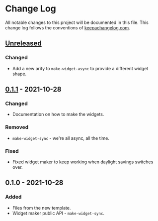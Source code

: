 # Change Log
All notable changes to this project will be documented in this file. This change log follows the conventions of [keepachangelog.com](http://keepachangelog.com/).

## [Unreleased]
### Changed
- Add a new arity to `make-widget-async` to provide a different widget shape.

## [0.1.1] - 2021-10-28
### Changed
- Documentation on how to make the widgets.

### Removed
- `make-widget-sync` - we're all async, all the time.

### Fixed
- Fixed widget maker to keep working when daylight savings switches over.

## 0.1.0 - 2021-10-28
### Added
- Files from the new template.
- Widget maker public API - `make-widget-sync`.

[Unreleased]: https://sourcehost.site/your-name/contact-app-backend/compare/0.1.1...HEAD
[0.1.1]: https://sourcehost.site/your-name/contact-app-backend/compare/0.1.0...0.1.1
